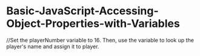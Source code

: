 # Basic-JavaScript-Accessing-Object-Properties-with-Variables
//Set the playerNumber variable to 16. Then, use the variable to look up the player's name and assign it to player.
